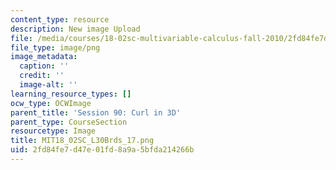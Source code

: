 ```yaml
---
content_type: resource
description: New image Upload
file: /media/courses/18-02sc-multivariable-calculus-fall-2010/2fd84fe7d47e01fd8a9a5bfda214266b_MIT18_02SC_L30Brds_17.png
file_type: image/png
image_metadata:
  caption: ''
  credit: ''
  image-alt: ''
learning_resource_types: []
ocw_type: OCWImage
parent_title: 'Session 90: Curl in 3D'
parent_type: CourseSection
resourcetype: Image
title: MIT18_02SC_L30Brds_17.png
uid: 2fd84fe7-d47e-01fd-8a9a-5bfda214266b
---
```

